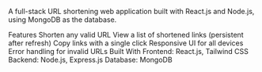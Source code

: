A full-stack URL shortening web application built with React.js and Node.js, using MongoDB as the database.

Features
Shorten any valid URL
View a list of shortened links (persistent after refresh)
Copy links with a single click
Responsive UI for all devices
Error handling for invalid URLs
Built With
Frontend: React.js, Tailwind CSS
Backend: Node.js, Express.js
Database: MongoDB
